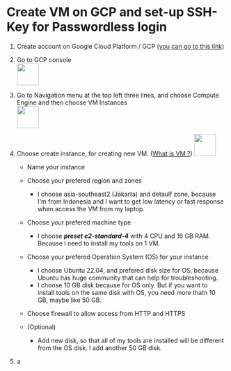 # Create VM on GCP and set-up SSH-Key for Passwordless login
  1. Create account on Google Cloud Platform / GCP ([you can go to this link](#))
  2. Go to GCP console<br />
    <img src="" height="50" />
    
  3. Go to Navigation menu at the top left three lines, and choose Compute Engine and then choose VM Instances<br />
    <img src="" height="50" />
    
  4. Choose create instance, for creating new VM. ([What is VM ?](https://cloud.google.com/learn/what-is-a-virtual-machine))
    <img src="" height="50" />
    
      - Name your instance
      - Choose your prefered region and zones
          - I choose asia-southeast2 (Jakarta) and detaulf zone, because I'm from Indonesia and I want to get low latency or fast response when access the VM from my laptop.
            
      - Choose your prefered machine type
          - I choose ***preset e2-standard-4*** with 4 CPU and 16 GB RAM. Because I need to install my tools on 1 VM.
            
      - Choose your prefered Operation System (OS) for your instance
          - I choose Ubuntu 22.04, and prefered disk size for OS, because Ubuntu has huge community that can help for troubleshooting.
          - I choose 10 GB disk because for OS only. But if you want to install tools on the same disk with OS, you need more thatn 10 GB, maybe like 50 GB.
            
      - Choose firewall to allow access from HTTP and HTTPS
      - (Optional)
          - Add new disk, so that all of my tools are installed will be different from the OS disk. I add another 50 GB disk.
            
  5. a
     
